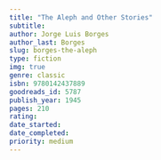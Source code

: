 ```yaml
---
title: "The Aleph and Other Stories"
subtitle: 
author: Jorge Luis Borges
author_last: Borges
slug: borges-the-aleph
type: fiction
img: true
genre: classic
isbn: 9780142437889
goodreads_id: 5787
publish_year: 1945
pages: 210
rating: 
date_started:
date_completed:
priority: medium
---
```

